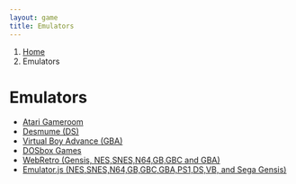 ```yaml
---
layout: game
title: Emulators
---
```

<nav aria-label="breadcrumb">
    <ol class="breadcrumb">
        <li class="breadcrumb-item"><a href="/">Home</a></li>
        <li class="breadcrumb-item active">Emulators</li>
    </ol>
</nav>

<h1 class="text-center">Emulators</h1>
<ul>
    <li><a href="atari-gameroom/">Atari Gameroom</a></li>
    <li><a href="desmume/">Desmume (DS)</a></li>
    <li><a href="vba/">Virtual Boy Advance (GBA)</a></li>
    <li><a href="dosboxgames/">DOSbox Games</a></li>
    <li><a href="webretro/">WebRetro (Gensis, NES,SNES,N64,GB,GBC and GBA)</a></li>
    <li><a href="emulator.js/">Emulator.js (NES,SNES,N64,GB,GBC,GBA,PS1,DS,VB, and Sega Gensis)</a></li>
</ul>
